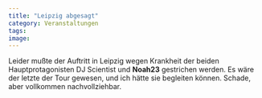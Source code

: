 ```yaml
---
title: "Leipzig abgesagt"
category: Veranstaltungen
tags: 
image: 
---
```


Leider mußte der Auftritt in Leipzig wegen Krankheit der beiden Hauptprotagonisten DJ Scientist und **Noah23** gestrichen werden. Es wäre der letzte der Tour gewesen, und ich hätte sie begleiten können. Schade, aber vollkommen nachvollziehbar.

